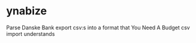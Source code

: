 # ynabize
Parse Danske Bank export csv:s into a format that You Need A Budget csv import understands
